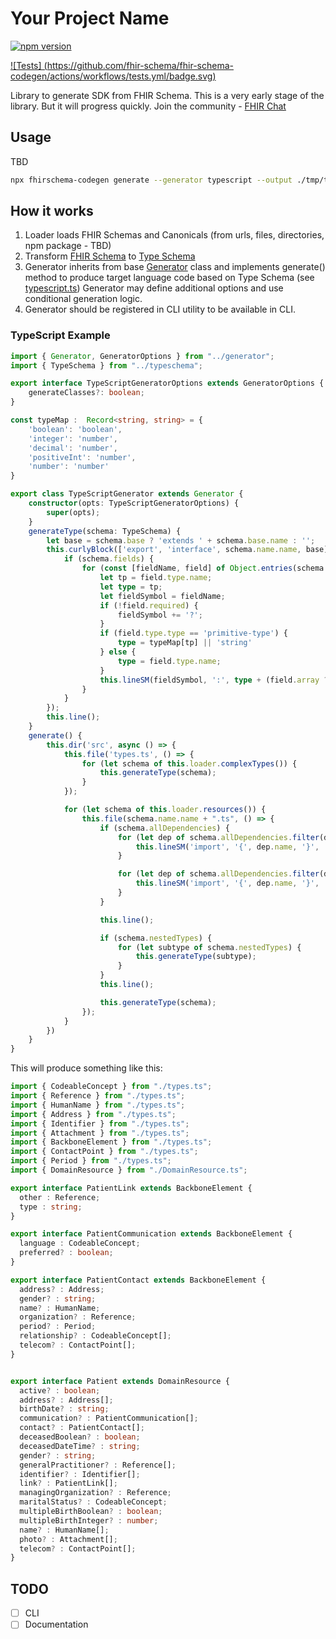 # Your Project Name

[![npm version](https://badge.fury.io/js/%40fhirschema%2Fcodegen.svg)](https://badge.fury.io/js/%40fhirschema%2Fcodegen)

[![Tests]
(https://github.com/fhir-schema/fhir-schema-codegen/actions/workflows/tests.yml/badge.svg)](https://github.com/fhir-schema/fhir-schema-codegen/actions/workflows/tests.yml)


Library to generate SDK from FHIR Schema.
This is a very early stage of the library. 
But it will progress quickly. Join the community - [FHIR Chat](https://chat.fhir.org/#narrow/channel/391879-FHIR-Schema)

## Usage

TBD

```bash
npx fhirschema-codegen generate --generator typescript --output ./tmp/typescript --package hl7.fhir.r4.core
``` 


## How it works

1. Loader loads FHIR Schemas and Canonicals (from urls, files, directories, npm package - TBD)
2. Transform [FHIR Schema](src/fhirschema.ts) to [Type Schema](src/typeschema.ts)
3. Generator inherits from base [Generator](src/generator.ts) class and implements generate() method to produce target language code based on Type Schema (see [typescript.ts](src/generators/typescript.ts))
Generator may define additional options and use conditional generation logic.
4. Generator should be registered in CLI utility to be available in CLI.

### TypeScript Example

```ts
import { Generator, GeneratorOptions } from "../generator";
import { TypeSchema } from "../typeschema";

export interface TypeScriptGeneratorOptions extends GeneratorOptions {
    generateClasses?: boolean;
}

const typeMap :  Record<string, string> = {
    'boolean': 'boolean',
    'integer': 'number',
    'decimal': 'number',
    'positiveInt': 'number',
    'number': 'number'
}

export class TypeScriptGenerator extends Generator {
    constructor(opts: TypeScriptGeneratorOptions) {
        super(opts);
    }
    generateType(schema: TypeSchema) {
        let base = schema.base ? 'extends ' + schema.base.name : '';
        this.curlyBlock(['export', 'interface', schema.name.name, base], () => {
            if (schema.fields) {
                for (const [fieldName, field] of Object.entries(schema.fields)) {
                    let tp = field.type.name;
                    let type = tp;
                    let fieldSymbol = fieldName;
                    if (!field.required) {
                        fieldSymbol += '?';
                    }
                    if (field.type.type == 'primitive-type') {
                        type = typeMap[tp] || 'string'
                    } else {
                        type = field.type.name;
                    }
                    this.lineSM(fieldSymbol, ':', type + (field.array ? '[]' : ''));
                }
            }
        });
        this.line();
    }
    generate() {
        this.dir('src', async () => {
            this.file('types.ts', () => {
                for (let schema of this.loader.complexTypes()) {
                    this.generateType(schema);
                }
            });

            for (let schema of this.loader.resources()) {
                this.file(schema.name.name + ".ts", () => {
                    if (schema.allDependencies) {
                        for (let dep of schema.allDependencies.filter(d => d.type == 'complex-type')) {
                            this.lineSM('import', '{', dep.name, '}', 'from', '"./types.ts"');
                        }

                        for (let dep of schema.allDependencies.filter(d => d.type == 'resource')) {
                            this.lineSM('import', '{', dep.name, '}', 'from', '"./' + dep.name + '.ts"');
                        }
                    }

                    this.line();

                    if (schema.nestedTypes) {
                        for (let subtype of schema.nestedTypes) {
                            this.generateType(subtype);
                        }
                    }
                    this.line();

                    this.generateType(schema);
                });
            }
        })
    }
}   
```

This will produce something like this:

```ts
import { CodeableConcept } from "./types.ts";
import { Reference } from "./types.ts";
import { HumanName } from "./types.ts";
import { Address } from "./types.ts";
import { Identifier } from "./types.ts";
import { Attachment } from "./types.ts";
import { BackboneElement } from "./types.ts";
import { ContactPoint } from "./types.ts";
import { Period } from "./types.ts";
import { DomainResource } from "./DomainResource.ts";

export interface PatientLink extends BackboneElement {
  other : Reference;
  type : string;
}

export interface PatientCommunication extends BackboneElement {
  language : CodeableConcept;
  preferred? : boolean;
}

export interface PatientContact extends BackboneElement {
  address? : Address;
  gender? : string;
  name? : HumanName;
  organization? : Reference;
  period? : Period;
  relationship? : CodeableConcept[];
  telecom? : ContactPoint[];
}


export interface Patient extends DomainResource {
  active? : boolean;
  address? : Address[];
  birthDate? : string;
  communication? : PatientCommunication[];
  contact? : PatientContact[];
  deceasedBoolean? : boolean;
  deceasedDateTime? : string;
  gender? : string;
  generalPractitioner? : Reference[];
  identifier? : Identifier[];
  link? : PatientLink[];
  managingOrganization? : Reference;
  maritalStatus? : CodeableConcept;
  multipleBirthBoolean? : boolean;
  multipleBirthInteger? : number;
  name? : HumanName[];
  photo? : Attachment[];
  telecom? : ContactPoint[];
}


```


## TODO

* [ ] CLI
* [ ] Documentation
